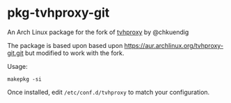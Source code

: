 # pkg-tvhproxy-git

An Arch Linux package for the fork of [tvhproxy](https://github.com/chkuendig/tvhProxy) by @chkuendig

The package is based upon based upon https://aur.archlinux.org/tvhproxy-git.git but modified to work with the fork.

Usage:

```
makepkg -si
```

Once installed, edit `/etc/conf.d/tvhproxy` to match your configuration.
